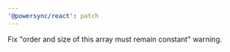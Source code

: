 ```yaml
---
'@powersync/react': patch
---
```


Fix "order and size of this array must remain constant" warning.

